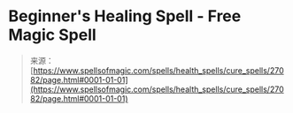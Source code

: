 <!--yml
category: 未分类
date: 2024-06-12 19:15:45
-->

# Beginner's Healing Spell - Free Magic Spell

> 来源：[https://www.spellsofmagic.com/spells/health_spells/cure_spells/27082/page.html#0001-01-01](https://www.spellsofmagic.com/spells/health_spells/cure_spells/27082/page.html#0001-01-01)